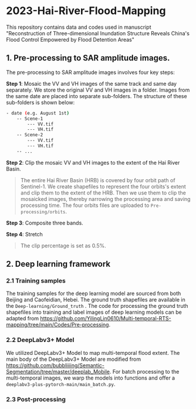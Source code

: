 # 2023-Hai-River-Flood-Mapping
This repository contains data and codes used in manuscript "Reconstruction of Three-dimensional Inundation Structure Reveals China's Flood Control Empowered by Flood Detention Areas"
## 1. Pre-processing to SAR amplitude images.
The pre-processing to SAR amplitude images involves four key steps:

**Step 1**: Mosaic the VV and VH images of the same track and same day separately.
We store the original VV and VH images in a folder. Images from the same date are placed into separate sub-folders. The structure of these sub-folders is shown below:
```sh
- date (e.g. August 1st)
    -- Scene-1
        --- VV.tif
        --- VH.tif
    -- Scene-2
        --- VV.tif
        --- VH.tif
    -- ...
```



**Step 2**: Clip the mosaic VV and VH images to the extent of the Hai River Basin.

> The entire Hai River Basin (HRB) is covered by four orbit path of Sentinel-1. We create shapefiles to represent the four orbits's extent and clip them to the extent of the HRB. Then we use them to clip the mosaicked images, thereby narrowing the processing area and saving processing time. The four orbits files are uploaded to `Pre-processing/orbits`. 

**Step 3**: Composite three bands. 

**Step 4**: Stretch
> The clip percentage is set as 0.5%.

## 2. Deep learning framework
### 2.1 Training samples
The training samples for the deep learning model are sourced from both Beijing and Caofeidian, Hebei. The ground truth shapefiles are available in the `Deep-learning/Ground_truth` .
The code for processing the ground truth shapefiles into training and label images of deep learning models can be adapted from https://github.com/YilingLin0610/Multi-temporal-RTS-mapping/tree/main/Codes/Pre-processing.
### 2.2 DeepLabv3+ Model
We utilized DeepLabv3+ Model to map multi-temporal flood extent. The main body of the DeepLabv3+ Model are modified from 
https://github.com/bubbliiiing/Semantic-Segmentation/tree/master/deeplab_Mobile.
For batch processing to the multi-temporal images, we warp the models into functions and offer a `deeplabv3-plus-pytorch-main/main_batch.py`.
### 2.3 Post-processing


